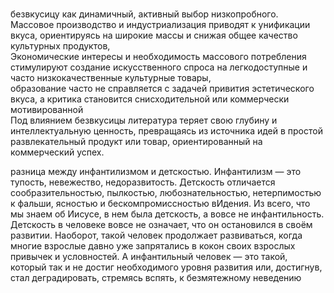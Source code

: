 # 
безвкусицу как динамичный, активный выбор низкопробного.  
Массовое производство и индустриализация приводят к унификации вкуса, ориентируясь на широкие массы и снижая общее качество культурных продуктов,   
Экономические интересы и необходимость массового потребления стимулируют создание искусственного спроса на легкодоступные и часто низкокачественные культурные товары,  
образование часто не справляется с задачей привития эстетического вкуса, а критика становится снисходительной или коммерчески мотивированной  
Под влиянием безвкусицы литература теряет свою глубину и интеллектуальную ценность, превращаясь из источника идей в простой развлекательный продукт или товар, ориентированный на коммерческий успех.



разница между инфантилизмом и детскостью. Инфантилизм — это тупость, невежество, недоразвитость. Детскость отличается сообразительностью, пылкостью, любознательностью, нетерпимостью к фальши, ясностью и бескомпромиссностью вИдения. Из всего, что мы знаем об Иисусе, в нем была детскость, а вовсе не инфантильность. Детскость в человеке вовсе не означает, что он остановился в своём развитии. Наоборот, такой человек продолжает развиваться, когда многие взрослые давно уже запрятались в кокон своих взрослых привычек и условностей. А инфантильный человек — это такой, который так и не достиг необходимого уровня развития или, достигнув, стал деградировать, стремясь вспять, к безмятежному неведению